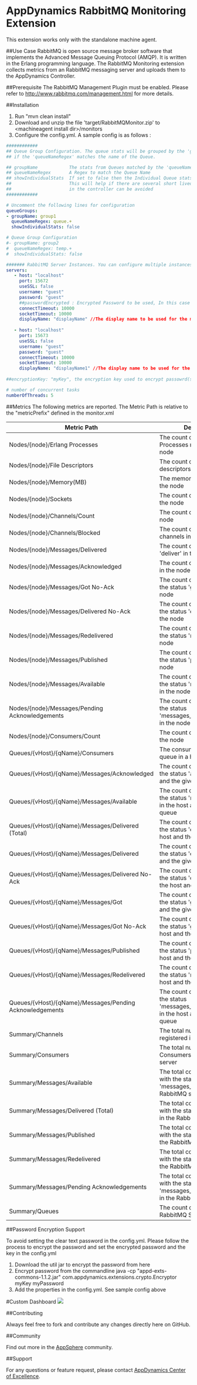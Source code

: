 # AppDynamics RabbitMQ Monitoring Extension

This extension works only with the standalone machine agent.

##Use Case
RabbitMQ is open source message broker software that implements the Advanced Message Queuing Protocol (AMQP). It is written in the Erlang programming language.
The RabbitMQ Monitoring extension collects metrics from an RabbitMQ messaging server and uploads them to the AppDynamics Controller. 

##Prerequisite
The RabbitMQ Management Plugin must be enabled. Please refer to http://www.rabbitmq.com/management.html for more details.

##Installation

1. Run "mvn clean install"
2. Download and unzip the file 'target/RabbitMQMonitor.zip' to \<machineagent install dir\>/monitors
3. Configure the config.yml. A sample config is as follows :


``` yaml
############
## Queue Group Configuration. The queue stats will be grouped by the 'groupName'
## if the 'queueNameRegex' matches the name of the Queue.

## groupName            The stats from Queues matched by the 'queueNameRegex' will be reported under this name
## queueNameRegex       A Regex to match the Queue Name
## showIndividualStats  If set to false then the Individual Queue stats will not be reported.
##                      This will help if there are several short lived queues and an explosion of metrics
##                      in the controller can be avoided
############

# Uncomment the following lines for configuration
queueGroups:
- groupName: group1
  queueNameRegex: queue.+
  showIndividualStats: false

# Queue Group Configuration
#- groupName: group2
#  queueNameRegex: temp.+
#  showIndividualStats: false

####### RabbitMQ Server Instances. You can configure multiple instances as follows to report metrics from #######
servers:
   - host: "localhost"
     port: 15672
     useSSL: false
     username: "guest"
     password: "guest"
     ##passwordEncrypted : Encrypted Password to be used, In this case do not use normal password field as above
     connectTimeout: 10000
     socketTimeout: 10000
     displayName: "displayName" //The display name to be used for the metrics of this server, mandatory
     
   - host: "localhost"
     port: 15673
     useSSL: false
     username: "guest"
     password: "guest"
     connectTimeout: 10000
     socketTimeout: 10000  
 	 displayName: "displayName1" //The display name to be used for the metrics of this server, mandatory
 	 
##encryptionKey: "myKey", the encryption key used to encrypt passowrd(s), same will be used to decrypt`

# number of concurrent tasks
numberOfThreads: 5
```

##Metrics
The following metrics are reported. The Metric Path is relative to the "metricPrefix" defined in the monitor.xml

| Metric Path  | Description  |
|---------------- |------------- |
| Nodes/{node}/Erlang Processes | The count of Erlang Processes running in the node |
| Nodes/{node}/File Descriptors | The count of open file descriptors in the node |
| Nodes/{node}/Memory(MB) | The memory in MB used by the node |
| Nodes/{node}/Sockets |  The count of open sockets in the node |
| Nodes/{node}/Channels/Count | The count of channels in the node |
| Nodes/{node}/Channels/Blocked |  The count of BLOCKED channels in the node |
| Nodes/{node}/Messages/Delivered | The count of messages 'deliver' in the node |
| Nodes/{node}/Messages/Acknowledged | The count of messages 'ack' in the node |
| Nodes/{node}/Messages/Got No-Ack | The count of messages with the status 'get_no_ack' in the node |
| Nodes/{node}/Messages/Delivered No-Ack | The count of messages with the status 'deliver_no_ack' in the node  |
| Nodes/{node}/Messages/Redelivered | The count of messages with the status 'redeliver' in the node |
| Nodes/{node}/Messages/Published | The count of messages with the status 'publish' in the node |
| Nodes/{node}/Messages/Available | The count of messages with the status 'messages_ready' in the node |
| Nodes/{node}/Messages/Pending Acknowledgements | The count of messages with the status 'messages_unacknowledged' in the node |
| Nodes/{node}/Consumers/Count | The count of consumers for the node |
| Queues/{vHost}/{qName}/Consumers | The consumer count of a queue in a host |
| Queues/{vHost}/{qName}/Messages/Acknowledged | The count of messages with the status 'ack' in the host and the given queue |
| Queues/{vHost}/{qName}/Messages/Available | The count of messages with the status 'messages_ready' in the host and the given queue |
| Queues/{vHost}/{qName}/Messages/Delivered (Total) | The count of messages with the status 'deliver_get' in the host and the given queue |
| Queues/{vHost}/{qName}/Messages/Delivered | The count of messages with the status 'deliver' in the host and the given queue |
| Queues/{vHost}/{qName}/Messages/Delivered No-Ack | The count of messages with the status 'deliver_no_ack' in the host and the given queue |
| Queues/{vHost}/{qName}/Messages/Got | The count of messages with the status 'get' in the host and the given queue |
| Queues/{vHost}/{qName}/Messages/Got No-Ack | The count of messages with the status 'get_no_ack' in the host and the given queue |
| Queues/{vHost}/{qName}/Messages/Published | The count of messages with the status 'publish' in the host and the given queue |
| Queues/{vHost}/{qName}/Messages/Redelivered | The count of messages with the status 'redeliver' in the host and the given queue |
| Queues/{vHost}/{qName}/Messages/Pending Acknowledgements | The count of messages with the status 'messages_unacknowledged' in the host and the given queue |
| Summary/Channels | The total number of channels registered in the server |
| Summary/Consumers | The total number of Consumers registered in the server |
| Summary/Messages/Available | The total count of messages with the status 'messages_ready' in the RabbitMQ server |
| Summary/Messages/Delivered (Total) | The total count of messages with the status 'deliver_get' in the RabbitMQ server |
| Summary/Messages/Published | The total count of messages with the status 'publish' in the RabbitMQ server |
| Summary/Messages/Redelivered | The total count of messages with the status 'redeliver' in the RabbitMQ server |
| Summary/Messages/Pending Acknowledgements | The total count of messages with the status 'messages_unacknowledged' in the RabbitMQ server |
| Summary/Queues | The count of queues in the RabbitMQ Server |


##Password Encryption Support 

To avoid setting the clear text password in the config.yml. Please follow the process to encrypt the password and set the encrypted password and the key in the config.yml
1. Download the util jar to encrypt the password from here 
2. Encrypt password from the commandline 
java -cp "appd-exts-commons-1.1.2.jar" com.appdynamics.extensions.crypto.Encryptor myKey myPassword 
3. Add the properties in the config.yml. See sample config above


#Custom Dashboard
![](https://github.com/Appdynamics/rabbitmq-monitoring-extension/raw/master/RabbitMQCustomDashboard.png)

##Contributing

Always feel free to fork and contribute any changes directly here on GitHub.

##Community

Find out more in the [AppSphere](http://appsphere.appdynamics.com/t5/eXchange/RabbitMQ-Monitoring-Extension/idi-p/5717) community.

##Support

For any questions or feature request, please contact [AppDynamics Center of Excellence](mailto:ace-request@appdynamics.com).